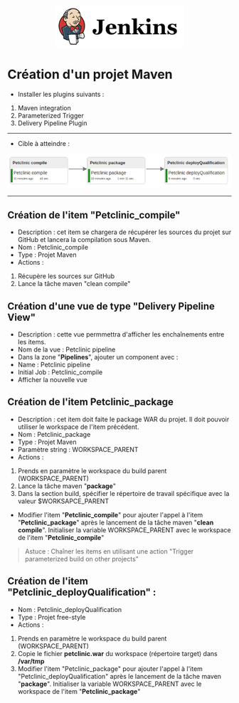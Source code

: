 <center><img src="images/jenkins.png" alt="Jenkins" width="290"/></center>

# Création d'un projet Maven
- Installer les plugins suivants :
1. Maven integration
2. Parameterized Trigger
3. Delivery Pipeline Plugin

----------

- Cible à atteindre :
<center> 
<img src="images/image1.png"/>
</center>

----------

## Création de l'item "Petclinic_compile"
- Description : cet item se chargera de récupérer les sources du projet sur GitHub et lancera la compilation sous Maven.
- Nom : Petclinic_compile
- Type : Projet Maven
- Actions :
1. Récupère les sources sur GitHub 
2. Lance la tâche maven "clean compile"

## Création d'une vue de type "Delivery Pipeline View"
- Description : cette vue permmettra d'afficher les enchaînements entre les items.
- Nom de la vue : Petclinic pipeline
- Dans la zone "**Pipelines**", ajouter un component avec :
 - Name : Petclinic pipeline
 - Initial Job : Petclinic\_compile
- Afficher la nouvelle vue

## Création de l'item Petclinic_package
- Description : cet item doit faite le package WAR du projet. Il doit pouvoir utiliser le workspace de l'item précédent.
- Nom : Petclinic\_package
- Type : Projet Maven
- Paramètre string : WORKSPACE_PARENT
- Actions :
1. Prends en paramètre le workspace du build parent (WORKSPACE\_PARENT)
2. Lance la tâche maven "**package**"
3. Dans la section build, spécifier le répertoire de travail spécifique avec la valeur $WORKSAPCE\_PARENT
- Modifier l'item "**Petclinic\_compile**" pour ajouter l'appel à l'item "**Petclinic\_package**" après le lancement de la tâche maven "**clean compile**". Initialiser la variable WORKSPACE\_PARENT avec le workspace de l'item "**Petclinic\_compile**"
> Astuce : Chaîner les items en utilisant une action "Trigger parameterized build on other projects"

## Création de l'item "Petclinic_deployQualification" :
- Nom : Petclinic_deployQualification
- Type : Projet free-style
- Actions :
1. Prends en paramètre le workspace du build parent (WORKSPACE\_PARENT)
2. Copie le fichier **petclinic.war** du workspace (répertoire target) dans **/var/tmp**
3. Modifier l'item "Petclinic\_package" pour ajouter l'appel à l'item "Petclinic\_deployQualification" après le lancement de la tâche maven "**package**". Initialiser la variable WORKSPACE\_PARENT avec le workspace de l'item "**Petclinic\_package**"















 
